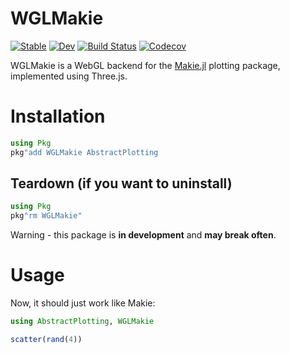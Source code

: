 # WGLMakie

[![Stable](https://img.shields.io/badge/docs-stable-blue.svg)](https://JuliaPlots.github.io/WGLMakie.jl/stable)
[![Dev](https://img.shields.io/badge/docs-dev-blue.svg)](https://JuliaPlots.github.io/WGLMakie.jl/dev)
[![Build Status](https://travis-ci.com/JuliaPlots/WGLMakie.jl.svg?branch=master)](https://travis-ci.com/JuliaPlots/WGLMakie.jl)
[![Codecov](https://codecov.io/gh/JuliaPlots/WGLMakie.jl/branch/master/graph/badge.svg)](https://codecov.io/gh/JuliaPlots/WGLMakie.jl)

WGLMakie is a WebGL backend for the [Makie.jl](https://www.github.com/JuliaPlots/Makie.jl) plotting package, implemented using Three.js.

# Installation

```julia
using Pkg
pkg"add WGLMakie AbstractPlotting
```

## Teardown (if you want to uninstall)

```julia
using Pkg
pkg"rm WGLMakie"
```

Warning - this package is **in development** and **may break often**. 

# Usage

Now, it should just work like Makie:

```julia
using AbstractPlotting, WGLMakie

scatter(rand(4))
```

